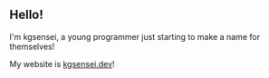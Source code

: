 ## Hello!

I'm kgsensei, a young programmer just starting to make a name for themselves!

My website is [kgsensei.dev](https://kgsensei.dev)!

